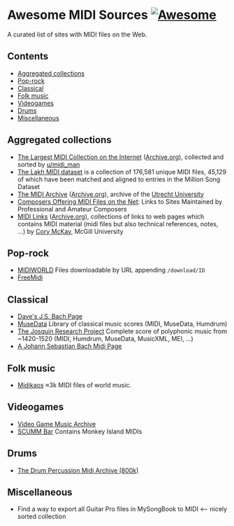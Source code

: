 # Awesome MIDI Sources [![Awesome](https://awesome.re/badge.svg)](https://awesome.re)

A curated list of sites with MIDI files on the Web.

## Contents

- [Aggregated collections](#aggregated-collections)
- [Pop-rock](#pop-rock)
- [Classical](#classical)
- [Folk music](#folk-music)
- [Videogames](#videogames)
- [Drums](#drums)
- [Miscellaneous](#miscellaneous)

## Aggregated collections
- [The Largest MIDI Collection on the Internet](https://www.reddit.com/r/WeAreTheMusicMakers/comments/3ajwe4/the_largest_midi_collection_on_the_internet/) ([Archive.org](https://archive.org/details/themagicofmidiv1)), collected and sorted by [u/midi_man](https://www.reddit.com/user/midi_man)
- [The Lakh MIDI dataset](https://colinraffel.com/projects/lmd/) is a collection of 176,581 unique MIDI files, 45,129 of which have been matched and aligned to entries in the Million Song Dataset
- [The MIDI Archive](http://archive.cs.uu.nl/pub/MIDI/) ([Archive.org](https://web.archive.org/web/20191030221701/http://archive.cs.uu.nl:80/pub/MIDI/)), archive of the [Utrecht University](https://www.uu.nl)
- [Composers Offering MIDI Files on the Net](http://aitech.ac.jp/~ckelly/SMF.html): Links to Sites Maintained by Professional and Amateur Composers
- [MIDI Links](http://www.music.mcgill.ca/~cmckay/midi.html) ([Archive.org](https://web.archive.org/web/20200204013215/http://www.music.mcgill.ca/~cmckay/midi.html)), collections of links to web pages which contains MIDI material (midi files but also technical references, notes, ...) by [Cory McKay](http://www.music.mcgill.ca/~cmckay), McGill University

## Pop-rock
- [MIDIWORLD](http://www.midiworld.com/) Files downloadable by URL appending ``/download/ID``
- [FreeMidi](https://freemidi.org)


## Classical
- [Dave's J.S. Bach Page](http://www.jsbach.net/midi/)
- [MuseData](http://musedata.org/) Library of classical music scores (MIDI, MuseData, Humdrum)
- [The Josquin Research Project](http://josquin.stanford.edu/) Complete score of polyphonic music from ~1420-1520 (MIDI, Humdrum, MuseData, MusicXML, MEI, ...)
- [A Johann Sebastian Bach Midi Page](http://bachcentral.com/)

## Folk music
 - [Midikaos](https://midikaos.mnstrl.org) ≈3k MIDI files of world music.

## Videogames
- [Video Game Music Archive](http://www.vgmusic.com/)
- [SCUMM Bar](http://scummbar.com/) Contains Monkey Island MIDIs

## Drums
- [The Drum Percussion Midi Archive (800k)](https://www.reddit.com/r/WeAreTheMusicMakers/comments/3anwu8/the_drum_percussion_midi_archive_800k/)

## Miscellaneous
- Find a way to export all Guitar Pro files in MySongBook to MIDI <-- nicely sorted collection
